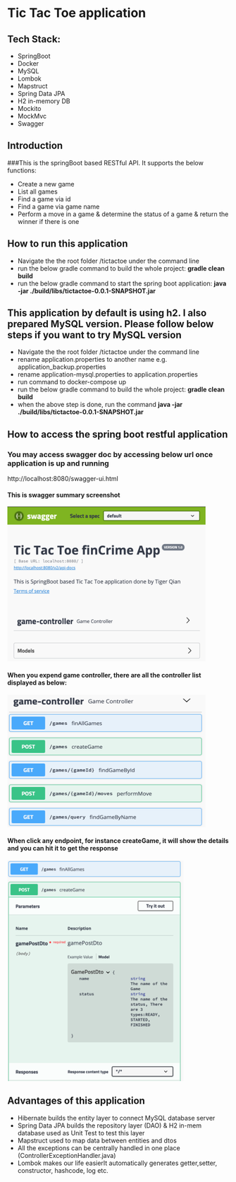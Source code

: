 
# Tic Tac Toe application
## Tech Stack:
* SpringBoot
* Docker
* MySQL
* Lombok
* Mapstruct
* Spring Data JPA
* H2 in-memory DB
* Mockito
* MockMvc
* Swagger

## Introduction
###This is the springBoot based RESTful API. It supports the below functions:

* Create a new game
* List all games
* Find a game via id
* Find a game via game name
* Perform a move in a game & determine the status of a game & return the winner if there is one

## How to run this application

* Navigate the the root folder /tictactoe under the command line
* run the below gradle command to build the whole project: **gradle clean build**
* run the below gradle command to start the spring boot application: **java -jar ./build/libs/tictactoe-0.0.1-SNAPSHOT.jar**

## This application by default is using h2. I also prepared MySQL version. Please follow below steps if you want to try MySQL version

* Navigate the the root folder /tictactoe under the command line
* rename application.properties to another name e.g. application_backup.properties
* rename application-mysql.properties to application.properties
* run command to docker-compose up
* run the below gradle command to build the whole project: **gradle clean build**
* when the above step is done, run the command **java -jar ./build/libs/tictactoe-0.0.1-SNAPSHOT.jar**


## How to access the spring boot restful application
### You may access swagger doc by accessing below url once application is up and running
http://localhost:8080/swagger-ui.html

#### This is swagger summary screenshot
<img src=".github/swagger-summary.png" width="450" height="350"/>

#### When you expend game controller, there are all the controller list displayed as below:
<img src=".github/gameController.png" width="450" height="300"/>

#### When click any endpoint, for instance createGame, it will show the details and you can hit it to get the response
<img src=".github/createGameEndpoint.png" width="400" height="500"/>



## Advantages of this application
* Hibernate builds the entity layer to connect MySQL database server
* Spring Data JPA builds the repository layer (DAO) & H2 in-mem database used as Unit Test to test this layer
* Mapstruct used to map data between entities and dtos
* All the exceptions can be centrally handled in one place (ControllerExceptionHandler.java)
* Lombok makes our life easierIt automatically generates getter,setter, constructor, hashcode, log etc.

